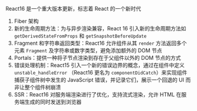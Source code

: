 React16 是一个重大版本更新，标志着 React 的一个新时代

1. Fiber 架构
2. 新的生命周期方法：为与异步渲染兼容，React 16 引入新的生命周期方法如 `getDerivedStateFromProps` 和 `getSnapshotBeforeUpdate`
3. Fragment 和字符串返回类型：React16 允许组件从其 `render` 方法返回多个元素 `Fragment` 及字符串或数字类型，避免添加额外的 DOM 节点
4. Portals：提供一种将子节点渲染到存在于父组件以外的 DOM 节点的方式
5. 错误处理机制：React15 引入一个新的错误边界的概念，通过在组件中定义 `unstable_handleError` （React16 更名为 `componentDidCatch`）来实现组件捕获子组件树中发生的 JavaScript 错误，并记录它们，展示一个回退的 UI 而非让整个组件树崩溃
6. SSR：React16 对服务端渲染进行了优化，支持流式渲染，允许 HTML 在服务端生成的同时发送到浏览器
